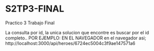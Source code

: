 # S2TP3-FINAL
Practico 3 Trabajo Final

La consulta por id, la unica solucion que encontre es buscar por el id completo.. POR EJEMPLO: EN EL NAVEGADOR
en el navegador asi;
http://localhost:3000/api/heroes/6724ec5004c3f9ae147571a6
